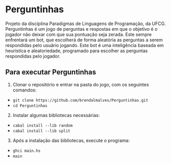 # Perguntinhas 

Projeto da disciplina Paradigmas de Linguagens de Programação, da UFCG. Perguntinhas é um jogo de perguntas e respostas em que o objetivo é o jogador não deixar com que sua pontuação seja	zerada. Este sempre enfrentará um bot, que escolherá de forma aleatória as perguntas a serem respondidas pelo usuário jogando. Este bot é uma inteligência baseada em heurística e aleatoriedade, programado para escolher as perguntas respondidas pelo jogador.

## Para executar Perguntinhas

1. Clonar o repositório e entrar na pasta do jogo, com os seguintes comandos:

* `git clone https://github.com/brendalmalves/Perguntinhas.git`
* `cd Perguntinhas`

2. Instalar algumas bibliotecas necessárias:

* `cabal install --lib random` 
* `cabal install --lib split`

3. Após a instalação das bibliotecas, execute o programa:

* `ghci main.hs`
* `main`
